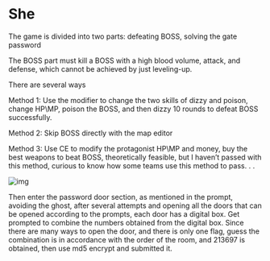 # She

The game is divided into two parts: defeating BOSS, solving the gate password

The BOSS part must kill a BOSS with a high blood volume, attack, and defense, which cannot be achieved by just leveling-up.

There are several ways

Method 1: Use the modifier to change the two skills of dizzy and poison, change HP\MP, poison the BOSS, and then dizzy 10 rounds to defeat BOSS successfully.

Method 2: Skip BOSS directly with the map editor

Method 3: Use CE to modify the protagonist HP\MP and money, buy the best weapons to beat BOSS, theoretically feasible, but I haven’t passed with this method, curious to know how some teams use this method to pass. . .

 

![img](https://raw.githubusercontent.com/wiki/sixstars/starctf2019/prompt.jpg)

 

Then enter the password door section, as mentioned in the prompt, avoiding the ghost, after several attempts and opening all the doors that can be opened according to the prompts, each door has a digital box. Get prompted to combine the numbers obtained from the digital box. Since there are many ways to open the door, and there is only one flag, guess the combination is in accordance with the order of the room, and 213697 is obtained, then use md5 encrypt and submitted it.
